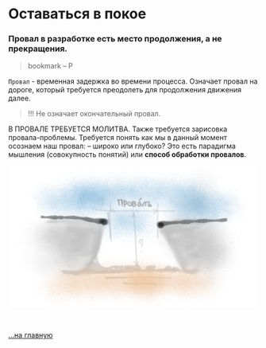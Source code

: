 <div class="navi"><nav id="navi"><!-- js --></nav></div>

# Оставаться в покое

### Провал в разработке есть место продолжения, а не прекращения.

>bookmark – P

`Провал` - временная задержка во времени процесса. Означает провал на дороге, который требуется преодолеть для продолжения движения далее.

>!!! Не означает окончательный провал.



В ПРОВАЛЕ ТРЕБУЕТСЯ МОЛИТВА.
Также требуется зарисовка провала-проблемы.
Требуется понять как мы в данный момент осознаем наш провал: – широко или глубоко? Это есть парадигма мышления (совокупность понятий) или **способ обработки провалов**. 

<span id='pokoy-proval-img' class="img" onclick="imgResize()">![Провал](assets/img/proval.png)</span>

<br>

[…на главную](/)

<br>

<script src="assets/js/navi.js"></script>
